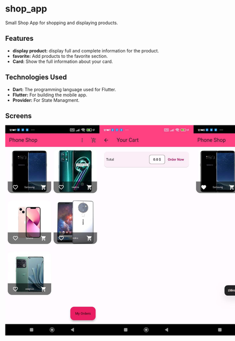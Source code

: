 # shop_app

Small Shop App for shopping and displaying products.

## Features
- **display product:** display full and complete information for the product.
- **favorite:** Add products to the favorite section.
- **Card:** Show the full information about your card.

## Technologies Used
- **Dart:** The programming language used for Flutter.
- **Flutter:** For building the mobile app.
- **Provider:** For State Managment.

## Screens
<div style="display: flex; justify-content: space-between;">
  <img src="assets/screenshots/products.jpg" alt="products" width="300"/>
  <img src="assets/screenshots/empty card.jpg" alt="empty card" width="300"/>
  <img src="assets/screenshots/favorite products.jpg" alt="favorite products" width="300"/>
  <img src="assets/screenshots/your card.jpg" alt="your card" width="300"/>
</div>
